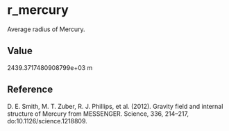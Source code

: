 # r_mercury

Average radius of Mercury.

## Value

2439.3717480908799e+03 m

## Reference

D. E. Smith, M. T. Zuber, R. J. Phillips, et al. (2012). Gravity field and internal structure of Mercury from MESSENGER. Science, 336, 214–217, do:10.1126/science.1218809.

